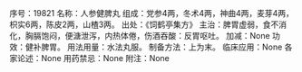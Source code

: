 序号：19821
名称：人参健脾丸
组成：党参4两，冬术4两，神曲4两，麦芽4两，枳实6两，陈皮2两，山楂3两。
出处：《饲鹤亭集方》
主治：脾胃虚弱，食不消化，胸膈饱闷，便溏泄泻，内热体倦，伤酒吞酸：反胃呕吐。
加减：None
功效：健补脾胃。
用法用量：水法丸服。
制备方法：上为末。
临床应用：None
各家论述：None
用药禁忌：None
附注：None
